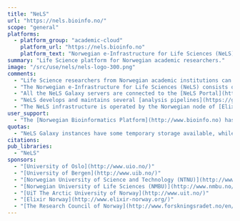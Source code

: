 ```yaml
---
title: "NeLS"
url: "https://nels.bioinfo.no/"
scope: "general"
platforms:
  - platform_group: "academic-cloud"
    platform_url: "https://nels.bioinfo.no"
    platform_text: "Norwegian e-Infrastructure for Life Sciences (NeLS)"
summary: "Life Science platform for Norwegian academic researchers."
image: "/src/use/nels/nels-logo-300.png"
comments:
  - "Life Science researchers from Norwegian academic institutions can log in with their FEIDE accounts (federation of home institution credentials). Other research collaborators can apply for a NeLS account."
  - "The Norwegian e-Infrastructure for Life Sciences (NeLS) consists of a network of Galaxy servers at five Norwegian universities accessible via single sign-on."
  - "All the NeLS Galaxy servers are connected to the [NeLS Portal](https://nels.bioinfo.no/) which provides centralized storage and sharing capabilities."
  - "NeLS develops and maintains several [analysis pipelines](https://galaxy-ntnu.bioinfo.no/www/nels_pipelines.html) offered as Galaxy workflows."
  - "The NeLS infrastructure is operated by the Norwegian node of [Elixir](https://www.elixir-europe.org)."
user_support:
  - "The [Norwegian Bioinformatics Platform](http://www.bioinfo.no) has a help desk that can be reached by emailing contact@bioinfo.no"
quotas:
  - "NeLS Galaxy instances have some temporary storage available, while the bulk volumes of data are managed through the NeLS centralized storage and the Norwegian national storage services."
citations:
pub_libraries:
  - "NeLS"
sponsors:
  - "[University of Oslo](http://www.uio.no/)"
  - "[University of Bergen](http://www.uib.no/)"
  - "[Norwegian University of Science and Technology (NTNU)](http://www.ntnu.no/)"
  - "[Norwegian University of Life Sciences (NMBU)](http://www.nmbu.no/)"
  - "[UiT The Arctic University of Norway](http://www.uit.no/)"
  - "[Elixir Norway](http://www.elixir-norway.org/)"
  - "[The Research Council of Norway](http://www.forskningsradet.no/en/Home_page/1177315753906)"
---
```

